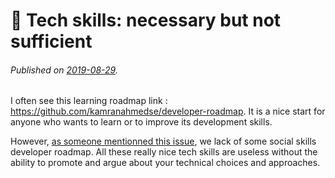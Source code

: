 # :book: Tech skills: necessary but not sufficient
###### Published on [2019-08-29](https://xkcd.com/1179/).

I often see this learning roadmap link : https://github.com/kamranahmedse/developer-roadmap. It is a nice start for anyone who wants to learn or to improve its development skills. 

However, [as someone mentionned this issue](https://github.com/kamranahmedse/developer-roadmap/issues/40), we lack of some social skills developer roadmap. All these really nice tech skills are useless without the ability to promote and argue about your technical choices and approaches. 
